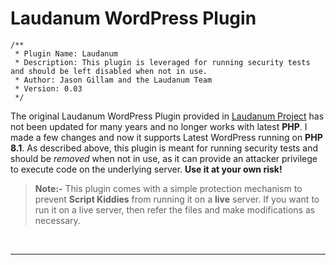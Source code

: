 # Laudanum WordPress Plugin

```
/**
 * Plugin Name: Laudanum
 * Description: This plugin is leveraged for running security tests and should be left disabled when not in use.
 * Author: Jason Gillam and the Laudanum Team
 * Version: 0.03
 */
```


The original Laudanum WordPress Plugin provided in [Laudanum Project](https://sourceforge.net/projects/laudanum/) has not been updated for many years and no longer works with latest **PHP**. I made a few changes and now it supports Latest WordPress running on **PHP 8.1**. As described above, this plugin is meant for running security tests and should be *removed* when not in use, as it can provide an attacker privilege to execute code on the underlying server. **Use it at your own risk!**


>**Note:-** This plugin comes with a simple protection mechanism to prevent **Script Kiddies** from running it on a **live** server. If you want to run it on a live server, then refer the files and make modifications as necessary.   

&nbsp;
&nbsp;
&nbsp;


***
